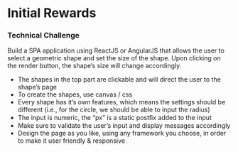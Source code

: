 # Initial Rewards

### Technical Challenge

Build a SPA application using ReactJS or AngularJS that allows the user to select a geometric shape and set the size of the shape. Upon clicking on the render button, the shape’s size will change accordingly.

- The shapes in the top part are clickable and will direct the user to the shape’s page
- To create the shapes, use canvas / css
- Every shape has it’s own features, which means the settings should be different (i.e., for the circle, we should be able to input the radius)
- The input is numeric, the “px” is a static postﬁx added to the input
- Make sure to validate the user’s input and display messages accordingly
- Design the page as you like, using any framework you choose, in order to make it user friendly & responsive